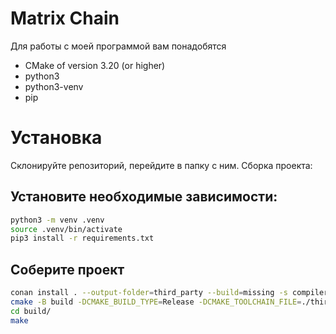 # Matrix Chain
Для работы с моей программой вам понадобятся
- CMake of version 3.20 (or higher)
- python3
- python3-venv
- pip

# Установка
Склонируйте репозиторий, перейдите в папку с ним.
Сборка проекта:

## Установите необходимые зависимости:
```sh
python3 -m venv .venv
source .venv/bin/activate
pip3 install -r requirements.txt
```
## Соберите проект
```sh
conan install . --output-folder=third_party --build=missing -s compiler.cppstd=20
cmake -B build -DCMAKE_BUILD_TYPE=Release -DCMAKE_TOOLCHAIN_FILE=./third_party/conan_toolchain.cmake
cd build/
make
```
